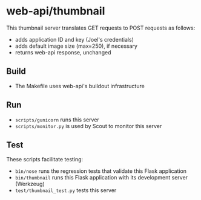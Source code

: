 # web-api/thumbnail

This thumbnail server translates GET requests to POST requests as follows:

* adds application ID and key (Joel's credentials)
* adds default image size (max=250), if necessary
* returns web-api response, unchanged

## Build

* The Makefile uses web-api's buildout infrastructure

## Run

* `scripts/gunicorn` runs this server
* `scripts/monitor.py` is used by Scout to monitor this server

## Test

These scripts facilitate testing:

* `bin/nose` runs the regression tests that validate this Flask application
* `bin/thumbnail` runs this Flask application with its development server (Werkzeug)
* `test/thumbnail_test.py` tests this server

